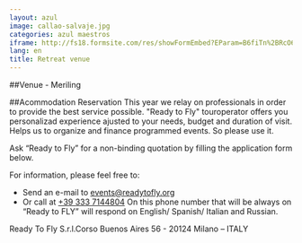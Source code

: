 ```yaml
---
layout: azul
image: callao-salvaje.jpg
categories: azul maestros
iframe: http://fs18.formsite.com/res/showFormEmbed?EParam=B6fiTn%2BRcO6x%2FPtlRui7eqw01a9RmQhU&286202867&EmbedId=286202867
lang: en
title: Retreat venue
---
```

##Venue - Meriling


##Acommodation Reservation
This year we relay on professionals in order to provide the best service possible. "Ready to Fly" touroperator offers you personalizad experience ajusted to your needs, budget and duration of visit. Helps us to organize and finance programmed events. So please use it.

Ask “Ready to Fly” for a non-binding quotation by filling the application form below.

For information, please feel free to:

- Send an e-mail to [events@readytofly.org](mail://events@readytofly.org)
- Or call at [+39 333 7144804](tel://+393337144804) On this phone number that will be always on “Ready to FLY” will respond on English/ Spanish/ Italian and Russian.      

Ready To Fly S.r.l.Corso Buenos Aires 56 - 20124 Milano – ITALY 

